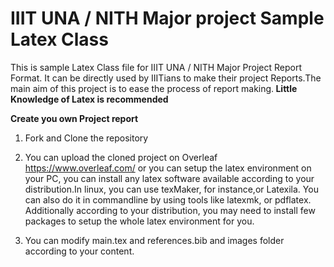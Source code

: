 # IIIT UNA / NITH Major project Sample Latex Class

This is sample Latex Class file for IIIT UNA / NITH Major Project Report Format. It can be directly used by IIITians to make their project Reports.The main aim of this project is to ease the process of report making.<strong> Little Knowledge of Latex is recommended</strong>

<strong>Create you own Project report</strong>

  1) Fork and Clone the repository 
  
  2) You can upload the cloned project on Overleaf https://www.overleaf.com/ or you can setup the latex environment on your PC, you can install any latex software available according to your distribution.In linux, you can use texMaker, for instance,or     Latexila. You can also do it in commandline by using tools like latexmk, or pdflatex. Additionally according to your distribution, you may need to install few packages to setup the whole latex environment for you.
  
  3) You can modify main.tex and references.bib and images folder according to your content.
